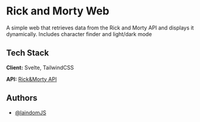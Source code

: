 # Rick and Morty Web

A simple web that retrieves data from the Rick and Morty API and displays it dynamically.
Includes character finder and light/dark mode

## Tech Stack

**Client:** Svelte, TailwindCSS

**API:** [Rick&Morty API](rickandmortyapi.com)


## Authors

- [@laindomJS](https://www.github.com/laindomJS)

